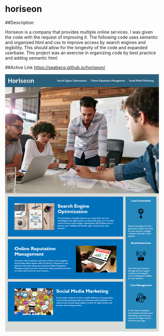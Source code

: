 # horiseon

##Description 

Horiseon is a company that provides multiple online services. I was given the code with the request of improving it. The following code uses semantic and organized html and css to improve access by search engines and legibility. This should allow for the longevity of the code and expanded userbase. This project was an exercise in organizing code by best practice and adding semantic html.

##Active Link
https://seabecq.github.io/horiseon/

![the website functioning as intended](assets/images/screenshot.png)
